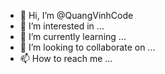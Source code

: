 - 👋 Hi, I’m @QuangVinhCode
- 👀 I’m interested in ...
- 🌱 I’m currently learning ...
- 💞️ I’m looking to collaborate on ...
- 📫 How to reach me ...

<!---
QuangVinhCode/QuangVinhCode is a ✨ special ✨ repository because its `README.md` (this file) appears on your GitHub profile.
You can click the Preview link to take a look at your changes.
--->

